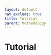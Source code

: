 ```yaml
---
layout: default
nav_exclude: true
title: Tutorial
parent: Methodology
---
```


# Tutorial


